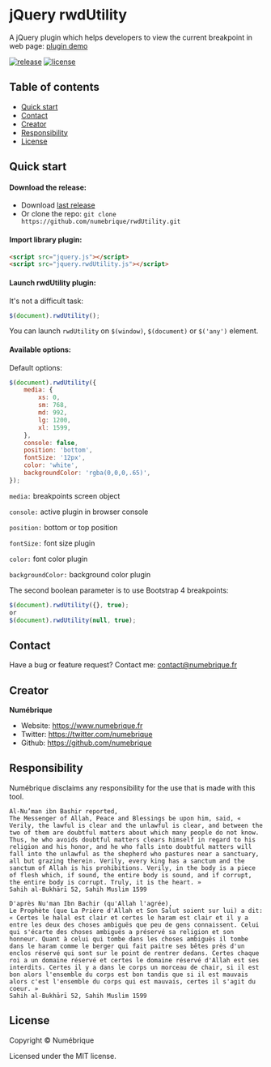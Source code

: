 # jQuery rwdUtility

A jQuery plugin which helps developers to view the current breakpoint in web page: [plugin demo](https://www.numebrique.fr/plugin/rdwutility)

[![release](https://img.shields.io/github/release/numebrique/rwdUtility.svg)](https://github.com/numebrique/rwdUtility/releases/latest)
[![license](https://img.shields.io/github/license/numebrique/rwdUtility.svg)](https://github.com/numebrique/rwdUtility/LICENSE.md)

## Table of contents

- [Quick start](#quick-start)
- [Contact](#contact)
- [Creator](#creator)
- [Responsibility](#responsibility)
- [License](#license)


## Quick start

#### Download the release:

- Download [last release](https://github.com/numebrique/rwdUtility/archive/v1.0.0.zip)
- Or clone the repo: `git clone https://github.com/numebrique/rwdUtility.git`

#### Import library plugin:

```html
<script src="jquery.js"></script>
<script src="jquery.rwdUtility.js"></script>
```

#### Launch rwdUtility plugin:

It's not a difficult task:

```javascript
$(document).rwdUtility();
```

You can launch `rwdUtility` on `$(window)`, `$(document)` or `$('any')` element.


#### Available options:

Default options:

```javascript
$(document).rwdUtility({
    media: {
        xs: 0,
        sm: 768,
        md: 992,
        lg: 1200,
        xl: 1599,
    },
    console: false,
    position: 'bottom',
    fontSize: '12px',
    color: 'white',
    backgroundColor: 'rgba(0,0,0,.65)',
});
```

`media:` breakpoints screen object

`console:` active plugin in browser console

`position:` bottom or top position

`fontSize:` font size plugin

`color:` font color plugin

`backgroundColor:` background color plugin

The second boolean parameter is to use Bootstrap 4 breakpoints:

```javascript
$(document).rwdUtility({}, true);
or
$(document).rwdUtility(null, true);
```


## Contact

Have a bug or feature request? Contact me: [contact@numebrique.fr](contact@numebrique.fr)


## Creator

**Numébrique**

- Website: <https://www.numebrique.fr>
- Twitter: <https://twitter.com/numebrique>
- Github: <https://github.com/numebrique>


## Responsibility

Numébrique disclaims any responsibility for the use that is made with this tool.

```text
Al-Nu’man ibn Bashir reported,
The Messenger of Allah, Peace and Blessings be upon him, said, « Verily, the lawful is clear and the unlawful is clear, and between the two of them are doubtful matters about which many people do not know. Thus, he who avoids doubtful matters clears himself in regard to his religion and his honor, and he who falls into doubtful matters will fall into the unlawful as the shepherd who pastures near a sanctuary, all but grazing therein. Verily, every king has a sanctum and the sanctum of Allah is his prohibitions. Verily, in the body is a piece of flesh which, if sound, the entire body is sound, and if corrupt, the entire body is corrupt. Truly, it is the heart. »
Sahih al-Bukhārī 52, Sahih Muslim 1599
```

```text
D'après Nu'man Ibn Bachir (qu'Allah l'agrée),
Le Prophète (que La Prière d'Allah et Son Salut soient sur lui) a dit: « Certes le halal est clair et certes le haram est clair et il y a entre les deux des choses ambiguës que peu de gens connaissent. Celui qui s'écarte des choses ambiguës a préservé sa religion et son honneur. Quant à celui qui tombe dans les choses ambiguës il tombe dans le haram comme le berger qui fait paitre ses bêtes près d'un enclos réservé qui sont sur le point de rentrer dedans. Certes chaque roi a un domaine réservé et certes le domaine réservé d'Allah est ses interdits. Certes il y a dans le corps un morceau de chair, si il est bon alors l'ensemble du corps est bon tandis que si il est mauvais alors c'est l'ensemble du corps qui est mauvais, certes il s'agit du coeur. »
Sahih al-Bukhārī 52, Sahih Muslim 1599
```


## License

Copyright © Numébrique

Licensed under the MIT license.
